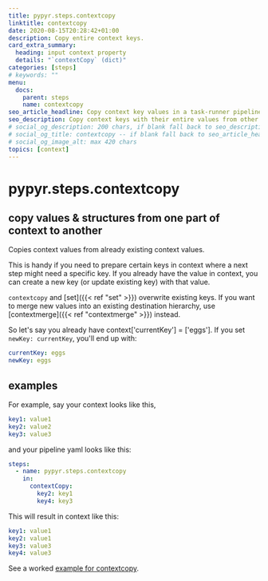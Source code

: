 ```yaml
---
title: pypyr.steps.contextcopy
linktitle: contextcopy
date: 2020-08-15T20:28:42+01:00
description: Copy entire context keys.
card_extra_summary:
  heading: input context property
  details: "`contextCopy` (dict)"
categories: [steps]
# keywords: ""
menu:
  docs:
    parent: steps
    name: contextcopy
seo_article_headline: Copy context key values in a task-runner pipeline.
seo_description: Copy context keys with their entire values from other context keys in a task-runner pipeline context.
# social_og_description: 200 chars, if blank fall back to seo_description then description
# social_og_title: contextcopy -- if blank fall back to seo_article_headline > .Title. Max 70 chars
# social_og_image_alt: max 420 chars
topics: [context]
---
```

# pypyr.steps.contextcopy
## copy values & structures from one part of context to another
Copies context values from already existing context values.

This is handy if you need to prepare certain keys in context where a
next step might need a specific key. If you already have the value in
context, you can create a new key (or update existing key) with that
value.

`contextcopy` and [set]({{< ref "set" >}}) overwrite existing keys. If you
want to merge new values into an existing destination hierarchy, use
[contextmerge]({{< ref "contextmerge" >}}) instead.

So let's say you already have context['currentKey'] = ['eggs']. 
If you set `newKey: currentKey`, you'll end up with:

```yaml
currentKey: eggs
newKey: eggs
```

## examples
For example, say your context looks like this,

```yaml
key1: value1
key2: value2
key3: value3
```

and your pipeline yaml looks like this:

```yaml
steps:
  - name: pypyr.steps.contextcopy
    in:
      contextCopy:
        key2: key1
        key4: key3
```

This will result in context like this:

```yaml
key1: value1
key2: value1
key3: value3
key4: value3
```

See a worked [example for contextcopy](https://github.com/pypyr/pypyr-example/tree/master/pipelines/contextcopy.yaml).
